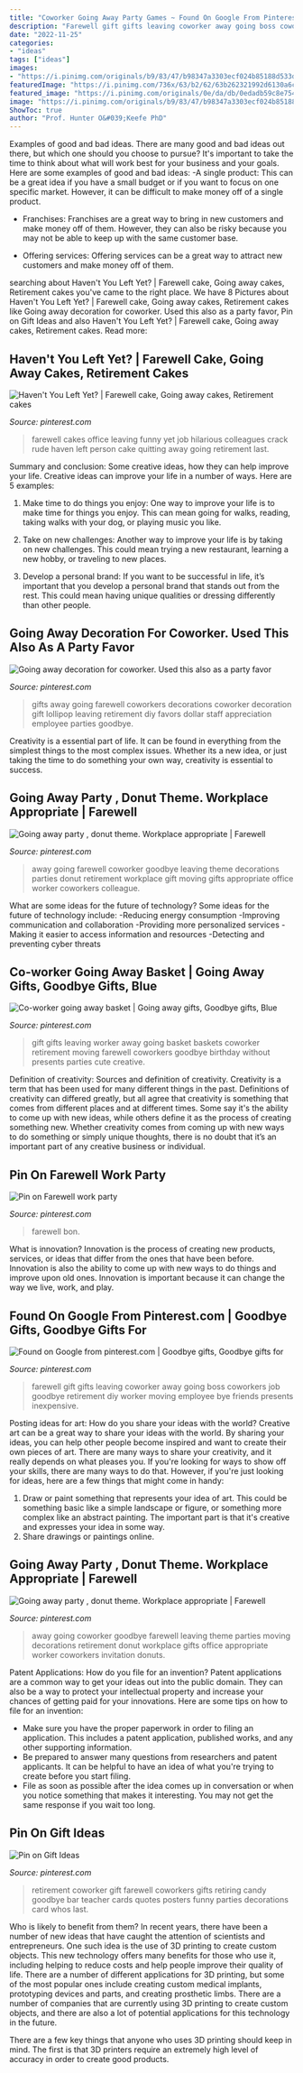 ```yaml
---
title: "Coworker Going Away Party Games ~ Found On Google From Pinterest.com"
description: "Farewell gift gifts leaving coworker away going boss coworkers job goodbye retirement diy worker moving employee bye friends presents inexpensive"
date: "2022-11-25"
categories:
- "ideas"
tags: ["ideas"]
images:
- "https://i.pinimg.com/originals/b9/83/47/b98347a3303ecf024b85188d533d7aed.jpg"
featuredImage: "https://i.pinimg.com/736x/63/b2/62/63b262321992d6130a6c8627f40e1296--staff-gifts-going-away.jpg"
featured_image: "https://i.pinimg.com/originals/0e/da/db/0edadb59c8e7544d2336cc1d741982ee.jpg"
image: "https://i.pinimg.com/originals/b9/83/47/b98347a3303ecf024b85188d533d7aed.jpg"
ShowToc: true
author: "Prof. Hunter O&#039;Keefe PhD"
---
```



Examples of good and bad ideas.
There are many good and bad ideas out there, but which one should you choose to pursue? It's important to take the time to think about what will work best for your business and your goals. Here are some examples of good and bad ideas: 
-A single product: This can be a great idea if you have a small budget or if you want to focus on one specific market. However, it can be difficult to make money off of a single product.

- Franchises: Franchises are a great way to bring in new customers and make money off of them. However, they can also be risky because you may not be able to keep up with the same customer base.

- Offering services: Offering services can be a great way to attract new customers and make money off of them.

	

		
searching about Haven&#039;t You Left Yet? | Farewell cake, Going away cakes, Retirement cakes you've came to the right place. We have 8 Pictures about Haven&#039;t You Left Yet? | Farewell cake, Going away cakes, Retirement cakes like Going away decoration for coworker. Used this also as a party favor, Pin on Gift Ideas and also Haven&#039;t You Left Yet? | Farewell cake, Going away cakes, Retirement cakes. Read more:
		
    
## Haven&#039;t You Left Yet? | Farewell Cake, Going Away Cakes, Retirement Cakes

<img loading=lazy src="https://i.pinimg.com/736x/b8/6c/65/b86c6579176c131463de3bb24d64ca6a.jpg" onerror="this.onerror=null;this.src='https://tse2.mm.bing.net/th?id=OIP.Sh7esiLV-dV-pT98d2mk3gHaHa&amp;pid=15.1';" alt="Haven&#039;t You Left Yet? | Farewell cake, Going away cakes, Retirement cakes">

_Source: pinterest.com_

>farewell cakes office leaving funny yet job hilarious colleagues crack rude haven left person cake quitting away going retirement last. 

	

Summary and conclusion: Some creative ideas, how they can help improve your life.
Creative ideas can improve your life in a number of ways. Here are 5 examples:
1. Make time to do things you enjoy: One way to improve your life is to make time for things you enjoy. This can mean going for walks, reading, taking walks with your dog, or playing music you like.

2. Take on new challenges: Another way to improve your life is by taking on new challenges. This could mean trying a new restaurant, learning a new hobby, or traveling to new places.

3. Develop a personal brand: If you want to be successful in life, it’s important that you develop a personal brand that stands out from the rest. This could mean having unique qualities or dressing differently than other people.


    
## Going Away Decoration For Coworker. Used This Also As A Party Favor

<img loading=lazy src="https://i.pinimg.com/736x/63/b2/62/63b262321992d6130a6c8627f40e1296--staff-gifts-going-away.jpg" onerror="this.onerror=null;this.src='https://tse4.mm.bing.net/th?id=OIP.Fblu47UmQhzpzPINQLEpHAHaJ3&amp;pid=15.1';" alt="Going away decoration for coworker. Used this also as a party favor">

_Source: pinterest.com_

>gifts away going farewell coworkers decorations coworker decoration gift lollipop leaving retirement diy favors dollar staff appreciation employee parties goodbye. 

	

Creativity is a essential part of life. It can be found in everything from the simplest things to the most complex issues. Whether its a new idea, or just taking the time to do something your own way, creativity is essential to success.

    
## Going Away Party , Donut Theme. Workplace Appropriate | Farewell

<img loading=lazy src="https://i.pinimg.com/originals/0e/da/db/0edadb59c8e7544d2336cc1d741982ee.jpg" onerror="this.onerror=null;this.src='https://tse1.mm.bing.net/th?id=OIP.BLhdR-sbB6ciHtChowfStgHaJ4&amp;pid=15.1';" alt="Going away party , donut theme. Workplace appropriate | Farewell">

_Source: pinterest.com_

>away going farewell coworker goodbye leaving theme decorations parties donut retirement workplace gift moving gifts appropriate office worker coworkers colleague. 

	

What are some ideas for the future of technology?
Some ideas for the future of technology include: 
-Reducing energy consumption 
-Improving communication and collaboration 
-Providing more personalized services 
-Making it easier to access information and resources 
-Detecting and preventing cyber threats

    
## Co-worker Going Away Basket | Going Away Gifts, Goodbye Gifts, Blue

<img loading=lazy src="https://i.pinimg.com/originals/f2/a2/c1/f2a2c1d2fe64a363f4d29d0a1f02178c.jpg" onerror="this.onerror=null;this.src='https://tse4.mm.bing.net/th?id=OIP.QBM-tCjEd1s1BLPenZmMBgAAAA&amp;pid=15.1';" alt="Co-worker going away basket | Going away gifts, Goodbye gifts, Blue">

_Source: pinterest.com_

>gift gifts leaving worker away going basket baskets coworker retirement moving farewell coworkers goodbye birthday without presents parties cute creative. 

	

Definition of creativity: Sources and definition of creativity.
Creativity is a term that has been used for many different things in the past. Definitions of creativity can differed greatly, but all agree that creativity is something that comes from different places and at different times. Some say it's the ability to come up with new ideas, while others define it as the process of creating something new. Whether creativity comes from coming up with new ways to do something or simply unique thoughts, there is no doubt that it’s an important part of any creative business or individual.

    
## Pin On Farewell Work Party

<img loading=lazy src="https://i.pinimg.com/originals/b9/83/47/b98347a3303ecf024b85188d533d7aed.jpg" onerror="this.onerror=null;this.src='https://tse3.mm.bing.net/th?id=OIP.Wmhw4C0pL8iPPIo__ns2uwHaKF&amp;pid=15.1';" alt="Pin on Farewell work party">

_Source: pinterest.com_

>farewell bon. 

	

What is innovation?
Innovation is the process of creating new products, services, or ideas that differ from the ones that have been before. Innovation is also the ability to come up with new ways to do things and improve upon old ones. Innovation is important because it can change the way we live, work, and play.

    
## Found On Google From Pinterest.com | Goodbye Gifts, Goodbye Gifts For

<img loading=lazy src="https://i.pinimg.com/736x/27/be/a4/27bea4cd5ebf5f71f1f1e41b1f59f690.jpg" onerror="this.onerror=null;this.src='https://tse3.mm.bing.net/th?id=OIP.--oKrIx6pouKsREZ6ixogQHaJ3&amp;pid=15.1';" alt="Found on Google from pinterest.com | Goodbye gifts, Goodbye gifts for">

_Source: pinterest.com_

>farewell gift gifts leaving coworker away going boss coworkers job goodbye retirement diy worker moving employee bye friends presents inexpensive. 

	

Posting ideas for art: How do you share your ideas with the world?
Creative art can be a great way to share your ideas with the world. By sharing your ideas, you can help other people become inspired and want to create their own pieces of art. There are many ways to share your creativity, and it really depends on what pleases you. If you're looking for ways to show off your skills, there are many ways to do that. However, if you're just looking for ideas, here are a few things that might come in handy: 
1) Draw or paint something that represents your idea of art. This could be something basic like a simple landscape or figure, or something more complex like an abstract painting. The important part is that it's creative and expresses your idea in some way. 
2) Share drawings or paintings online.

    
## Going Away Party , Donut Theme. Workplace Appropriate | Farewell

<img loading=lazy src="https://i.pinimg.com/736x/0e/da/db/0edadb59c8e7544d2336cc1d741982ee--co-worker-going-away-party-office-going-away-party.jpg" onerror="this.onerror=null;this.src='https://tse1.mm.bing.net/th?id=OIP.knDMnHq3cwJIOeX_CWzrjAHaJ3&amp;pid=15.1';" alt="Going away party , donut theme. Workplace appropriate | Farewell">

_Source: pinterest.com_

>away going coworker goodbye farewell leaving theme parties moving decorations retirement donut workplace gifts office appropriate worker coworkers invitation donuts. 

	

Patent Applications: How do you file for an invention?
Patent applications are a common way to get your ideas out into the public domain. They can also be a way to protect your intellectual property and increase your chances of getting paid for your innovations. Here are some tips on how to file for an invention: 
- Make sure you have the proper paperwork in order to filing an application. This includes a patent application, published works, and any other supporting information. 
- Be prepared to answer many questions from researchers and patent applicants. It can be helpful to have an idea of what you're trying to create before you start filing. 
- File as soon as possible after the idea comes up in conversation or when you notice something that makes it interesting. You may not get the same response if you wait too long.

    
## Pin On Gift Ideas

<img loading=lazy src="https://i.pinimg.com/736x/32/18/02/32180262bdc79d818c0ebcf8646d055a--teacher-retirement-gifts-from-coworkers-farewell-gift-for-coworker.jpg" onerror="this.onerror=null;this.src='https://tse2.mm.bing.net/th?id=OIP.dVi-oHEI1p8lB-C9flA5pQHaNK&amp;pid=15.1';" alt="Pin on Gift Ideas">

_Source: pinterest.com_

>retirement coworker gift farewell coworkers gifts retiring candy goodbye bar teacher cards quotes posters funny parties decorations card whos last. 

	

Who is likely to benefit from them?
In recent years, there have been a number of new ideas that have caught the attention of scientists and entrepreneurs. One such idea is the use of 3D printing to create custom objects. This new technology offers many benefits for those who use it, including helping to reduce costs and help people improve their quality of life.
There are a number of different applications for 3D printing, but some of the most popular ones include creating custom medical implants, prototyping devices and parts, and creating prosthetic limbs. There are a number of companies that are currently using 3D printing to create custom objects, and there are also a lot of potential applications for this technology in the future.

There are a few key things that anyone who uses 3D printing should keep in mind. The first is that 3D printers require an extremely high level of accuracy in order to create good products.

